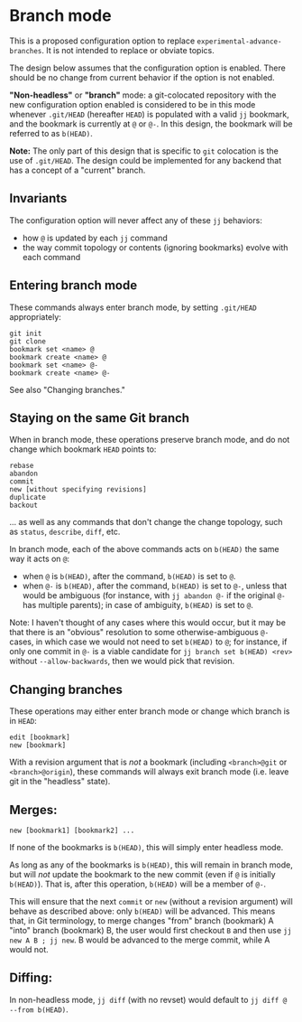 # Branch mode

This is a proposed configuration option to replace
`experimental-advance-branches`. It is not intended to replace or obviate
topics.

The design below assumes that the configuration option is enabled. There should
be no change from current behavior if the option is not enabled.

**"Non-headless"** or **"branch"** mode: a git-colocated repository with the
new configuration option enabled is considered to be in this mode whenever
`.git/HEAD` (hereafter `HEAD`) is populated with a valid `jj` bookmark, and the
bookmark is currently at `@` or `@-`. In this design, the bookmark will be
referred to as `b(HEAD)`.

**Note:** The only part of this design that is specific to `git` colocation is
the use of `.git/HEAD`. The design could be implemented for any backend that
has a concept of a "current" branch.

## Invariants

The configuration option will never affect any of these `jj` behaviors:

* how `@` is updated by each `jj` command
* the way commit topology or contents (ignoring bookmarks) evolve with each
  command

## Entering branch mode

These commands always enter branch mode, by setting `.git/HEAD` appropriately:

```
git init
git clone
bookmark set <name> @
bookmark create <name> @
bookmark set <name> @-
bookmark create <name> @-
```

See also "Changing branches."

## Staying on the same Git branch

When in branch mode, these operations preserve branch mode, and do not change
which bookmark `HEAD` points to:

```
rebase
abandon
commit
new [without specifying revisions]
duplicate
backout
```

... as well as any commands that don't change the change topology, such as
`status`, `describe`, `diff`, etc.

In branch mode, each of the above commands acts on `b(HEAD)` the same way it
acts on `@`:
* when `@` is `b(HEAD)`, after the command, `b(HEAD)` is set to `@`.
* when `@-` is `b(HEAD)`, after the command, `b(HEAD)` is set to `@-`, unless
  that would be ambiguous (for instance, with `jj abandon @-` if the original
  `@-` has multiple parents); in case of ambiguity, `b(HEAD)` is set to `@`.

Note: I haven't thought of any cases where this would occur, but it may be that
there is an "obvious" resolution to some otherwise-ambiguous `@-` cases, in
which case we would not need to set `b(HEAD)` to `@`; for instance, if only one
commit in `@-` is a viable candidate for `jj branch set b(HEAD) <rev>` without
`--allow-backwards`, then we would pick that revision.

## Changing branches

These operations may either enter branch mode or change which branch is in
`HEAD`:

```
edit [bookmark]
new [bookmark]
```

With a revision argument that is *not* a bookmark (including `<branch>@git` or
`<branch>@origin`), these commands will always exit branch mode (i.e. leave git
in the "headless" state).

## Merges:

```
new [bookmark1] [bookmark2] ...
```

If none of the bookmarks is `b(HEAD)`, this will simply enter headless mode.

As long as any of the bookmarks is `b(HEAD)`, this will remain in branch mode,
but will *not* update the bookmark to the new commit (even if `@` is initially
`b(HEAD)`). That is, after this operation, `b(HEAD)` will be a member of `@-`.

This will ensure that the next `commit` or `new` (without a revision argument)
will behave as described above: only `b(HEAD)` will be advanced. This means
that, in Git terminology, to merge changes "from" branch (bookmark) A "into"
branch (bookmark) B, the user would first checkout `B` and then use `jj new A B
; jj new`. B would be advanced to the merge commit, while A would not.

## Diffing:

In non-headless mode, `jj diff` (with no revset) would default to `jj diff @
--from b(HEAD)`.
